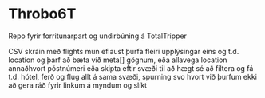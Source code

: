 # Throbo6T
Repo fyrir forritunarpart og undirbúning á TotalTripper

CSV skráin með flights mun eflaust þurfa fleiri upplýsingar eins og t.d. location og þarf að bæta við meta[] gögnum, eða allavega location annaðhvort póstnúmeri eða skipta eftir svæði til að hægt sé að filtera og fá t.d. hótel, ferð og flug allt á sama svæði, spurning svo hvort við þurfum ekki að gera ráð fyrir linkum á myndum og slíkt
